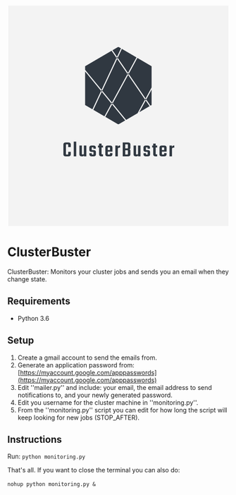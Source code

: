 <p align="center">
	<img src="./logo.png" width="500" height="500">
</p>

# ClusterBuster
ClusterBuster: Monitors your cluster jobs and sends you an email when they change state.

## Requirements
* Python 3.6

## Setup
1. Create a gmail account to send the emails from. 
2. Generate an application password from: [https://myaccount.google.com/apppasswords](https://myaccount.google.com/apppasswords)
3. Edit ''mailer.py'' and include: your email, the email address to send notifications to, and your newly generated password.
4. Edit you username for the cluster machine in ''monitoring.py''.
5. From the ''monitoring.py'' script you can edit for how long the script will keep looking for new jobs (STOP_AFTER).


## Instructions
Run: ```python monitoring.py```

That's all. If you want to close the terminal you can also do:

```nohup python monitoring.py &```
